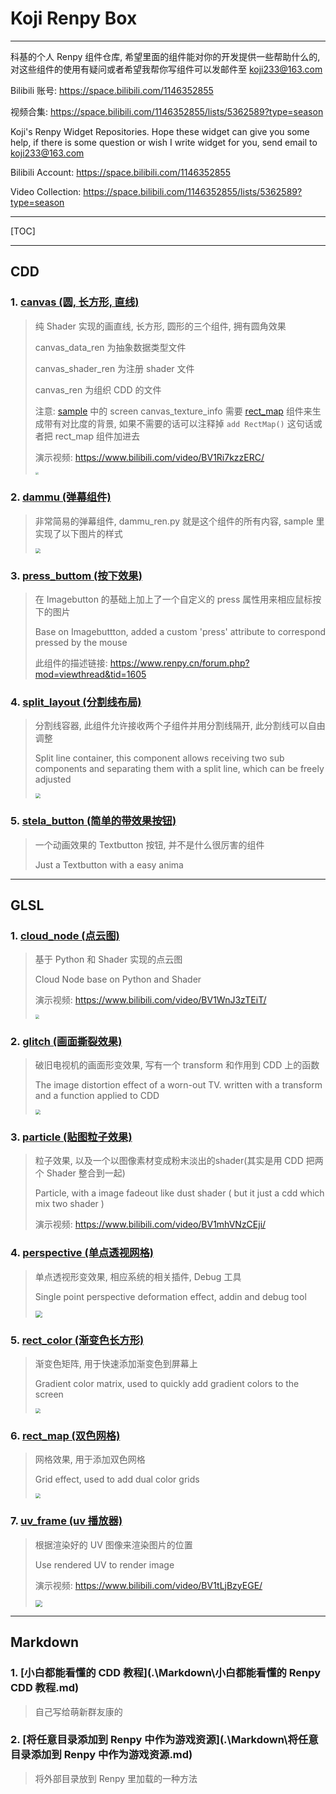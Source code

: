 # Koji Renpy Box

---

科基的个人 Renpy 组件仓库, 希望里面的组件能对你的开发提供一些帮助什么的, 对这些组件的使用有疑问或者希望我帮你写组件可以发邮件至 koji233@163.com

Bilibili 账号: https://space.bilibili.com/1146352855

视频合集: https://space.bilibili.com/1146352855/lists/5362589?type=season

Koji's Renpy Widget Repositories. Hope these widget can give you some help, if there is some question or wish I write widget for you, send email to koji233@163.com

Bilibili Account: https://space.bilibili.com/1146352855

Video Collection: https://space.bilibili.com/1146352855/lists/5362589?type=season

---

[TOC]

---

## CDD

### 1. [canvas (圆, 长方形, 直线)](./CDD/canvas)

>   纯 Shader 实现的画直线, 长方形, 圆形的三个组件, 拥有圆角效果
>
>   canvas_data_ren 为抽象数据类型文件
>
>   canvas_shader_ren 为注册 shader 文件
>
>   canvas_ren 为组织 CDD 的文件
>
>   注意: [sample](./CDD/canvas/sample.rpy) 中的 screen canvas_texture_info 需要 [rect_map](./GLSL/rect_map) 组件来生成带有对比度的背景, 如果不需要的话可以注释掉 `add RectMap()` 这句话或者把 rect_map 组件加进去
>
>   演示视频: https://www.bilibili.com/video/BV1Ri7kzzERC/
>
>   <img src=".\sample_capture\canvas.png" style="zoom: 30%;" />

### 2. [dammu (弹幕组件)](./CDD/dammu)

>   非常简易的弹幕组件, dammu_ren.py 就是这个组件的所有内容, sample 里实现了以下图片的样式
>
>   <img src=".\sample_capture\dammu.png" style="zoom:50%;" />

### 3. [press_buttom (按下效果)](./CDD/press_button)

>   在 Imagebutton 的基础上加上了一个自定义的 press 属性用来相应鼠标按下的图片
>
>   Base on Imagebuttton, added a custom 'press' attribute to correspond pressed by the mouse
>
>   此组件的描述链接: https://www.renpy.cn/forum.php?mod=viewthread&tid=1605

### 4. [split_layout (分割线布局)](./CDD/split_layout)

>   分割线容器, 此组件允许接收两个子组件并用分割线隔开, 此分割线可以自由调整
>
>   Split line container, this component allows receiving two sub components and separating them with a split line, which can be freely adjusted
>
>   <img src=".\sample_capture\split_layout.png" style="zoom:50%;" />

### 5. [stela_button (简单的带效果按钮)](./CDD/stela_button)

>   一个动画效果的 Textbutton 按钮, 并不是什么很厉害的组件
>
>   Just a Textbutton with a easy anima

---

## GLSL

### 1. [cloud_node (点云图)](./GLSL/cloud_node)

>   基于 Python 和 Shader 实现的点云图
>
>   Cloud Node base on Python and Shader
>
>   演示视频: https://www.bilibili.com/video/BV1WnJ3zTEiT/
>
>   <img src=".\sample_capture\cloud_node.png" style="zoom:40%;" />

### 2. [glitch (画面撕裂效果)](./GLSL/glitch)

>   破旧电视机的画面形变效果, 写有一个 transform 和作用到 CDD 上的函数
>
>   The image distortion effect of a worn-out TV. written with a transform and a function applied to CDD
>
>   <img src=".\sample_capture\glitch.png" style="zoom:50%;" />

### 3. [particle (贴图粒子效果)](./GLSL/particle)

>   粒子效果, 以及一个以图像素材变成粉末淡出的shader(其实是用 CDD 把两个 Shader 整合到一起)
>
>   Particle, with a image fadeout like dust shader ( but it just a cdd which mix two shader )
>
>   演示视频: https://www.bilibili.com/video/BV1mhVNzCEji/

### 4. [perspective (单点透视网格)](./GLSL/perspective)

>   单点透视形变效果, 相应系统的相关插件, Debug 工具
>
>   Single point perspective deformation effect, addin and debug tool
>
>   <img src=".\sample_capture\perspective.png" style="zoom:70%;" />

### 5. [rect_color (渐变色长方形)](./GLSL/rect_color)

>   渐变色矩阵, 用于快速添加渐变色到屏幕上
>
>   Gradient color matrix, used to quickly add gradient colors to the screen
>
>   <img src=".\sample_capture\rect_color.png" style="zoom:50%;" />

### 6. [rect_map (双色网格)](./GLSL/rect_map)

>   网格效果, 用于添加双色网格
>
>   Grid effect, used to add dual color grids
>
>   <img src=".\sample_capture\rect_map.png" style="zoom:50%;" />

### 7. [uv_frame (uv 播放器)](./GLSL/uv_frame)

>   根据渲染好的 UV 图像来渲染图片的位置
>
>   Use rendered UV to render image
>
>   演示视频: https://www.bilibili.com/video/BV1tLjBzyEGE/
>
>   <img src=".\sample_capture\uv_frame.png" style="zoom: 70%;" />

---

## Markdown

### 1. [小白都能看懂的 CDD 教程](.\Markdown\小白都能看懂的 Renpy CDD 教程.md)

>   自己写给萌新群友康的

### 2. [将任意目录添加到 Renpy 中作为游戏资源](.\Markdown\将任意目录添加到 Renpy 中作为游戏资源.md)

>   将外部目录放到 Renpy 里加载的一种方法